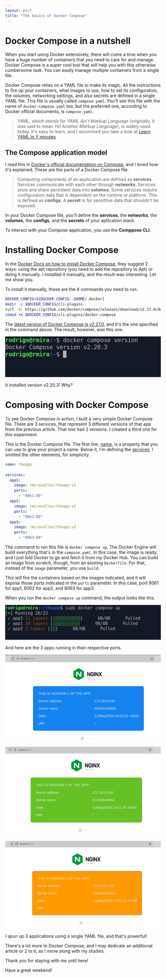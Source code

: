 ```yaml
---
layout: post
title: "The basics of Docker Compose"
---
```

# Docker Compose in a nutshell

When you start using Docker extensively, there will come a time when you have a huge number of containers that you need to care for and manage. Docker Compose is a super cool tool that will help you with this otherwise cumbersome task. You can easily manage multiple containers from a single file. 

Docker Compose relies on a YAML file to make its magic. All the instructions to fire up your containers, what images to use, how to set its configuration, the volumes, networking settings, and also secrets are defined in a single YAML file. This file is usually called `compose.yaml`. You'll see this file with the name of `docker-compose.yaml` too, but the preferred one, according to Docker official documents, is `compose.yaml`.

> YAML, which stands for *YAML Ain't Markup Language* (originally, it was said to mean *Yet Another Markup Language*), is widely used today. It's easy to learn, and I recommed you take a look at [Learn YAML in Y minutes](https://learnxinyminutes.com/docs/yaml/)

## The Compose application model

I read this in [Docker's official documentation on Compose](https://docs.docker.com/compose/compose-application-model/), and I loved how it's explained. These are the parts of a Docker Compose file.

> Computing components of an application are defined as **services**. Services communicate with each other through **networks**. Services store and share persistent data into **volumes**. Some services require configuration data that is dependent on the runtime or platform. This is defined as **configs**. A **secret** is for sensittive data that shouldn't be exposed.

In your Docker Compose file, you'll define the **services**, the **networks**, the **volumes**, the **configs**, and the **secrets** of your apllication stack.

To interact with your Compose application, you use the **Comppose CLI**.

# Installing Docker Compose

In the [Docker Docs on how to install Docker Compose](https://docs.docker.com/compose/install/linux/), they suggest 2 ways: using the apt repository (you need to add the repository to Apt) or doing it manually. I installed it manually, and the result was interesting. Let me show you.

To install it manually, these are the 4 commands you need to run.

```bash
DOCKER_CONFIG=${DOCKER_CONFIG:-$HOME/.docker}
mkdir -p $DOCKER_CONFIG/cli-plugins
curl -SL https://github.com/docker/compose/releases/download/v2.27.0/docker-compose-linux-x86_64 -o $DOCKER_CONFIG/cli-plugins/docker-compose
chmod +x $DOCKER_CONFIG/cli-plugins/docker-compose
```
The [latest version of Docker Compose is v2.27.0](https://github.com/docker/compose/releases), and it's the one specified in the command above. The result, however, was this one.

![Docker Compose version](../assets/images/dockercomposeversion.png)

It installed version v2.20.3! Why?

# Composing with Docker Compose

To see Docker Compose in action, I built a very simple Docker Compose file. There are 3 services, that represent 3 different versions of that app from the previous article. That one had 2 versions. I created a third one for this experiment.

This is the Docker Compose file. The first line, [name](https://docs.docker.com/compose/compose-file/04-version-and-name), is a property that you can use to give your project a name. Below it, I'm defining the [services](https://docs.docker.com/compose/compose-file/05-services). I omitted the other elements, for simplicity.

```yaml
name: theapp

services:
  app1:
    image: rmiravalles/theapp:v1
    ports:
      - "8061:80"
  app2:
    image: rmiravalles/theapp:v2
    ports:
      - "8062:80"
  app3:
    image: rmiravalles/theapp:v3
    ports:
      - "8063:80"
```

The command to run this file is `docker compose up`. The Docker Engine will build everything that's in the `compose.yaml`. In this case, the image is ready, and I just told Docker to go and fetch it from my Docker Hub. You can build an image from scratch, though, from an existing `Dockerfile`. For that, instead of the `image` parameter, you use `build`.

This will fire the containers based on the images indicated, and it will expose those ports indicated in the `ports` parameter. In this case, port 8061 for app1, 8062 for app2, and 8063 for app3.

When you run the `docker compose up` command, the output looks like this.

![Docker Compose Up](../assets/images/dockercomposeup.png)

And here are the 3 apps running in their respective ports.

![App 1 on port 8061](../assets/images/dockercomposeapp1.png)

![App 2 on port 8062](../assets/images/dockercomposeapp2.png)

![App 3 on port 8063](../assets/images/dockercomposeapp3.png)

I spun up 3 applications using a single YAML file, and that's powerful!

There's a lot more to Docker Compose, and I may dedicate an additional article or 2 to it, as I move along with my studies.

Thank you for staying with me until here!

Have a great weekend!




